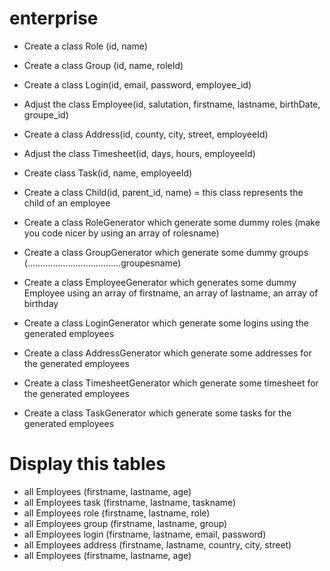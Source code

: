 # enterprise

- Create a class Role (id, name)
- Create a class Group (id, name, roleId)
- Create a class Login(id, email, password, employee_id)
- Adjust the class Employee(id, salutation, firstname, lastname, birthDate, groupe_id)
- Create a class Address(id, county, city, street, employeeId)
- Adjust the class Timesheet(id, days, hours, employeeId)
- Create class Task(id, name, employeeId)
- Create a class Child(id, parent_id, name) = this class represents the child of an employee


- Create a class RoleGenerator  which generate some dummy roles (make you code nicer by using an array of rolesname)
- Create a class GroupGenerator  which generate some dummy groups (.....................................groupesname)
- Create a class EmployeeGenerator which generates some dummy Employee using an array of firstname, an array of lastname, an array of birthday
- Create a class LoginGenerator  which generate some logins using the generated employees
- Create a class AddressGenerator  which generate some addresses for the generated employees
- Create a class TimesheetGenerator  which generate some timesheet for the generated employees
- Create a class TaskGenerator  which generate some tasks for the generated employees

# Display this tables
- all Employees (firstname, lastname, age)
- all Employees task (firstname, lastname, taskname)
- all Employees role (firstname, lastname, role)
- all Employees group (firstname, lastname, group)
- all Employees login (firstname, lastname, email, password)
- all Employees address (firstname, lastname, country, city, street)
- all Employees (firstname, lastname, age)
